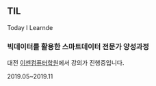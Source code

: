 ## TIL

Today I Learnde

### 빅데이터를 활용한 스마트데이터 전문가 양성과정

대전 [이젠컴퓨터학원](http::dj.ezenac.co.kr/)에서 강의가 진행중입니다. 

2019.05~2019.11

